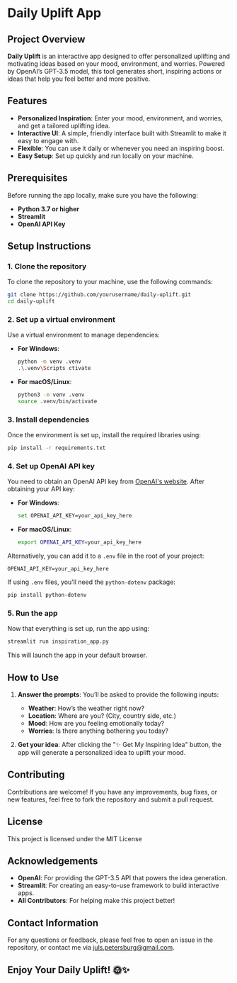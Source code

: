 
# Daily Uplift App

## Project Overview

**Daily Uplift** is an interactive app designed to offer personalized uplifting and motivating ideas based on your mood, environment, and worries. Powered by OpenAI’s GPT-3.5 model, this tool generates short, inspiring actions or ideas that help you feel better and more positive.

## Features

- **Personalized Inspiration**: Enter your mood, environment, and worries, and get a tailored uplifting idea.
- **Interactive UI**: A simple, friendly interface built with Streamlit to make it easy to engage with.
- **Flexible**: You can use it daily or whenever you need an inspiring boost.
- **Easy Setup**: Set up quickly and run locally on your machine.

## Prerequisites

Before running the app locally, make sure you have the following:

- **Python 3.7 or higher**
- **Streamlit**
- **OpenAI API Key**

## Setup Instructions

### 1. Clone the repository

To clone the repository to your machine, use the following commands:
```bash
git clone https://github.com/yourusername/daily-uplift.git
cd daily-uplift
```

### 2. Set up a virtual environment

Use a virtual environment to manage dependencies:
- **For Windows**:
  ```bash
  python -m venv .venv
  .\.venv\Scripts ctivate
  ```
- **For macOS/Linux**:
  ```bash
  python3 -m venv .venv
  source .venv/bin/activate
  ```

### 3. Install dependencies

Once the environment is set up, install the required libraries using:
```bash
pip install -r requirements.txt
```

### 4. Set up OpenAI API key

You need to obtain an OpenAI API key from [OpenAI's website](https://beta.openai.com/signup/). After obtaining your API key:

- **For Windows**:
  ```bash
  set OPENAI_API_KEY=your_api_key_here
  ```

- **For macOS/Linux**:
  ```bash
  export OPENAI_API_KEY=your_api_key_here
  ```

Alternatively, you can add it to a `.env` file in the root of your project:
```
OPENAI_API_KEY=your_api_key_here
```

If using `.env` files, you’ll need the `python-dotenv` package:
```bash
pip install python-dotenv
```

### 5. Run the app

Now that everything is set up, run the app using:
```bash
streamlit run inspiration_app.py
```

This will launch the app in your default browser.

## How to Use

1. **Answer the prompts**: You’ll be asked to provide the following inputs:
   - **Weather**: How’s the weather right now?
   - **Location**: Where are you? (City, country side, etc.)
   - **Mood**: How are you feeling emotionally today?
   - **Worries**: Is there anything bothering you today?

2. **Get your idea**: After clicking the "✨ Get My Inspiring Idea" button, the app will generate a personalized idea to uplift your mood.

## Contributing

Contributions are welcome! If you have any improvements, bug fixes, or new features, feel free to fork the repository and submit a pull request.

## License

This project is licensed under the MIT License

## Acknowledgements

- **OpenAI**: For providing the GPT-3.5 API that powers the idea generation.
- **Streamlit**: For creating an easy-to-use framework to build interactive apps.
- **All Contributors**: For helping make this project better!

## Contact Information

For any questions or feedback, please feel free to open an issue in the repository, or contact me via juls.petersburg@gmail.com.

## Enjoy Your Daily Uplift! 🌞✨
